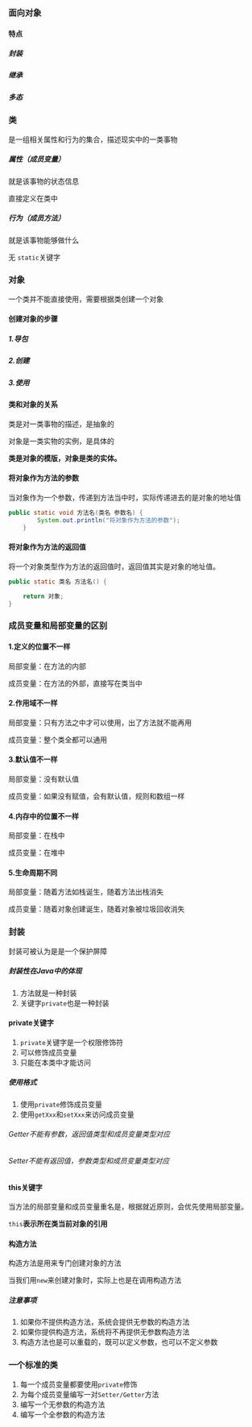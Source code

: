 ### 面向对象

#### 特点

##### 封装

##### 继承

##### 多态



### 类

是一组相关属性和行为的集合，描述现实中的一类事物

##### 属性（成员变量）

就是该事物的状态信息

直接定义在类中



##### 行为（成员方法）

就是该事物能够做什么

无 `static`关键字



### 对象

一个类并不能直接使用，需要根据类创建一个对象

#### 创建对象的步骤

##### 1.导包

##### 2.创建

##### 3.使用



#### 类和对象的关系

类是对一类事物的描述，是抽象的

对象是一类实物的实例，是具体的

**类是对象的模版，对象是类的实体。**



#### 将对象作为方法的参数

当对象作为一个参数，传递到方法当中时，实际传递进去的是对象的地址值

```java
public static void 方法名(类名 参数名) {
        System.out.println("将对象作为方法的参数");
    }
```



#### 将对象作为方法的返回值

将一个对象类型作为方法的返回值时，返回值其实是对象的地址值。

```java
public static 类名 方法名() {

    return 对象;
}
```





### 成员变量和局部变量的区别

#### 1.定义的位置不一样

局部变量：在方法的内部

成员变量：在方法的外部，直接写在类当中



#### 2.作用域不一样

局部变量：只有方法之中才可以使用，出了方法就不能再用

成员变量：整个类全都可以通用



#### 3.默认值不一样

局部变量：没有默认值

成员变量：如果没有赋值，会有默认值，规则和数组一样



#### 4.内存中的位置不一样

局部变量：在栈中

成员变量：在堆中



#### 5.生命周期不同

局部变量：随着方法如栈诞生，随着方法出栈消失

成员变量：随着对象创建诞生，随着对象被垃圾回收消失



### 封装

封装可被认为是是一个保护屏障

##### 封装性在Java中的体现

1. 方法就是一种封装
2. 关键字`private`也是一种封装



#### private关键字

1. `private`关键字是一个权限修饰符
2. 可以修饰成员变量
3. 只能在本类中才能访问

##### 使用格式

1. 使用`private`修饰成员变量
2. 使用`getXxx`和`setXxx`来访问成员变量

###### Getter不能有参数，返回值类型和成员变量类型对应

###### Setter不能有返回值，参数类型和成员变量类型对应



#### this关键字

当方法的局部变量和成员变量重名是，根据就近原则，会优先使用局部变量。

`this`**表示所在类当前对象的引用**





#### 构造方法

构造方法是用来专门创建对象的方法

当我们用`new`来创建对象时，实际上也是在调用构造方法

##### 注意事项

1. 如果你不提供构造方法，系统会提供无参数的构造方法
2. 如果你提供构造方法，系统将不再提供无参数构造方法
3. 构造方法也是可以重载的，既可以定义参数，也可以不定义参数



### 一个标准的类

1. 每一个成员变量都要使用`private`修饰
2. 为每个成员变量编写一对`Setter/Getter`方法
3. 编写一个无参数的构造方法
4. 编写一个全参数的构造方法





